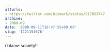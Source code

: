 ```yaml
---
alturls:
- https://twitter.com/bismark/status/917853747
archive:
- 2008-09
date: '2008-09-11T16:47:56+00:00'
slug: '1221151676'
---
```


i blame society!!

